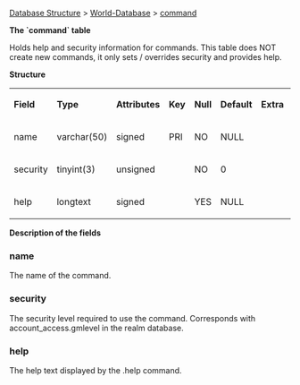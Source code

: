 [Database Structure](Database-Structure) > [World-Database](World-Database) > [command](command)

<p><strong>The `command` table</strong></p>

<p>Holds help and security information for commands. This table does NOT create new commands, it only sets / overrides security and provides help.</p>

<p><strong>Structure</strong></p>

<table>
<colgroup>
<col width="12%" />
<col width="12%" />
<col width="12%" />
<col width="12%" />
<col width="12%" />
<col width="12%" />
<col width="12%" />
<col width="12%" />
</colgroup>
<tbody>
<tr class="odd">
<td><p><strong>Field</strong></p></td>
<td><p><strong>Type</strong></p></td>
<td><p><strong>Attributes</strong></p></td>
<td><p><strong>Key</strong></p></td>
<td><p><strong>Null</strong></p></td>
<td><p><strong>Default</strong></p></td>
<td><p><strong>Extra</strong></p></td>
<td><p><strong>Comment</strong></p></td>
</tr>
<tr class="even">
<td><p>name</p></td>
<td><p>varchar(50)</p></td>
<td><p>signed</p></td>
<td><p>PRI</p></td>
<td><p>NO</p></td>
<td><p>NULL</p></td>
<td><p></p></td>
<td><p></p></td>
</tr>
<tr class="odd">
<td><p>security</p></td>
<td><p>tinyint(3)</p></td>
<td><p>unsigned</p></td>
<td><p></p></td>
<td><p>NO</p></td>
<td><p>0</p></td>
<td><p></p></td>
<td><p></p></td>
</tr>
<tr class="odd">
<td><p>help</p></td>
<td><p>longtext</p></td>
<td><p>signed</p></td>
<td><p></p></td>
<td><p>YES</p></td>
<td><p>NULL</p></td>
<td><p></p></td>
<td><p></p></td>
</tr>
</tbody>
</table>

<p><strong>Description of the fields</strong></p>

<h3>name</h3>
<p>The name of the command.</p>

<h3>security</h3>
<p>The security level required to use the command. Corresponds with account_access.gmlevel in the realm database.</p>

<h3>help</h3>
<p>The help text displayed by the .help command.</p>

